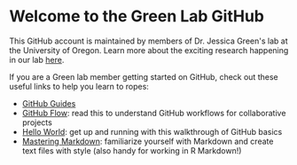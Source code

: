 # Welcome to the Green Lab GitHub

This GitHub account is maintained by members of Dr. Jessica Green's lab at the University of Oregon. Learn more about the exciting research happening in our lab [here](http://pages.uoregon.edu/green/).

If you are a Green lab member getting started on GitHub, check out these useful links to help you learn to ropes:
* [GitHub Guides](https://guides.github.com/)
* [GitHub Flow](https://guides.github.com/introduction/flow/): read this to understand GitHub workflows for collaborative projects
* [Hello World](https://guides.github.com/activities/hello-world/): get up and running with this walkthrough of GitHub basics
* [Mastering Markdown](https://guides.github.com/features/mastering-markdown/): familiarize yourself with Markdown and create text files with style (also handy for working in R Markdown!)
